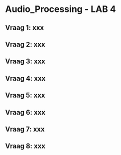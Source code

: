 # Audio_Processing - LAB 4
## Vraag 1: xxx

## Vraag 2: xxx

## Vraag 3: xxx


## Vraag 4: xxx

## Vraag 5: xxx

## Vraag 6: xxx

## Vraag 7: xxx


## Vraag 8: xxx

